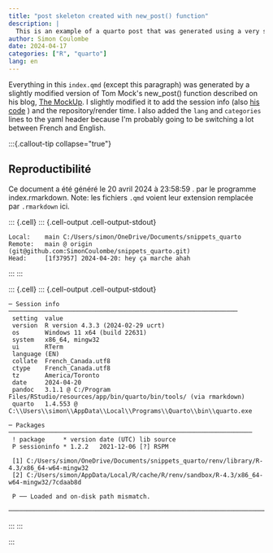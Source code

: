 ```yaml
---
title: "post skeleton created with new_post() function"
description: |
  This is an example of a quarto post that was generated using a very slightly modified version of Tom Mock's new_post() function
author: Simon Coulombe
date: 2024-04-17
categories: ["R", "quarto"]
lang: en
---
```




Everything in this `index.qmd` (except this paragraph) was generated by a slightly modified version of Tom Mock's new_post() function described on his blog, [The MockUp](https://themockup.blog/posts/2022-11-08-use-r-to-generate-a-quarto-blogpost/).  I slightly modified it to add the session info (also [his code](https://themockup.blog/posts/2022-04-18-session-info/) ) and the repository/render time.  I also added the `lang` and `categories` lines to the yaml header because I'm probably going to be switching a lot between French and English.   

:::{.callout-tip collapse="true"}
## Reproductibilité  

Ce document a été généré le 20 avril 2024 à 23:58:59 .    par le programme index.rmarkdown.  Note: les fichiers `.qmd` voient leur extension remplacée par `.rmarkdown` ici.  


::: {.cell}
::: {.cell-output .cell-output-stdout}

```
Local:    main C:/Users/simon/OneDrive/Documents/snippets_quarto
Remote:   main @ origin (git@github.com:SimonCoulombe/snippets_quarto.git)
Head:     [1f37957] 2024-04-20: hey ça marche ahah
```


:::
:::

::: {.cell}
::: {.cell-output .cell-output-stdout}

```
─ Session info ───────────────────────────────────────────────────────────────
 setting  value
 version  R version 4.3.3 (2024-02-29 ucrt)
 os       Windows 11 x64 (build 22631)
 system   x86_64, mingw32
 ui       RTerm
 language (EN)
 collate  French_Canada.utf8
 ctype    French_Canada.utf8
 tz       America/Toronto
 date     2024-04-20
 pandoc   3.1.1 @ C:/Program Files/RStudio/resources/app/bin/quarto/bin/tools/ (via rmarkdown)
 quarto   1.4.553 @ C:\\Users\\simon\\AppData\\Local\\Programs\\Quarto\\bin\\quarto.exe

─ Packages ───────────────────────────────────────────────────────────────────
 ! package     * version date (UTC) lib source
 P sessioninfo * 1.2.2   2021-12-06 [?] RSPM

 [1] C:/Users/simon/OneDrive/Documents/snippets_quarto/renv/library/R-4.3/x86_64-w64-mingw32
 [2] C:/Users/simon/AppData/Local/R/cache/R/renv/sandbox/R-4.3/x86_64-w64-mingw32/7cdaab8d

 P ── Loaded and on-disk path mismatch.

──────────────────────────────────────────────────────────────────────────────
```


:::
:::

:::
